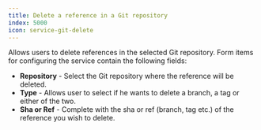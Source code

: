 ```yaml
---
title: Delete a reference in a Git repository
index: 5000
icon: service-git-delete
---
```


Allows users to delete references in the selected Git repository. Form items for configuring the service contain the
following fields:

- **Repository** - Select the Git repository where the reference will be deleted.
- **Type** - Allows user to select if he wants to delete a branch, a tag or either of the two.
- **Sha or Ref** - Complete with the sha or ref (branch, tag etc.) of the reference you wish to delete.
